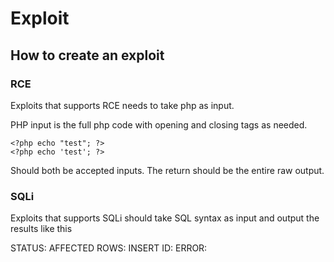 # Exploit
## How to create an exploit


### RCE
Exploits that supports RCE needs to take php as input.

PHP input is the full php code with opening and closing tags as needed.

```
<?php echo "test"; ?>
<?php echo 'test'; ?>
```

Should both be accepted inputs.
The return should be the entire raw output.

### SQLi
Exploits that supports SQLi should take SQL syntax as input and output the results like this

STATUS: <bool>
AFFECTED ROWS: <int>
INSERT ID: <int>
ERROR: <string>
